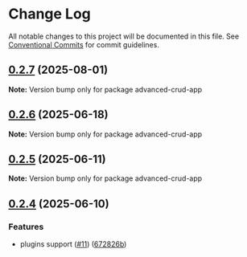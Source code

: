 # Change Log

All notable changes to this project will be documented in this file.
See [Conventional Commits](https://conventionalcommits.org) for commit guidelines.

## [0.2.7](https://github.com/solid-nestjs/framework/compare/v0.2.6...v0.2.7) (2025-08-01)

**Note:** Version bump only for package advanced-crud-app

## [0.2.6](https://github.com/solid-nestjs/framework/compare/v0.2.5...v0.2.6) (2025-06-18)

**Note:** Version bump only for package advanced-crud-app

## [0.2.5](https://github.com/solid-nestjs/framework/compare/v0.2.4...v0.2.5) (2025-06-11)

**Note:** Version bump only for package advanced-crud-app

## [0.2.4](https://github.com/solid-nestjs/framework/compare/v0.2.3...v0.2.4) (2025-06-10)

### Features

- plugins support ([#11](https://github.com/solid-nestjs/framework/issues/11)) ([672826b](https://github.com/solid-nestjs/framework/commit/672826bb3c06ed996fb09e3aa6e568e2c4e790a9))
